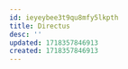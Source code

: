 ```yaml
---
id: ieyeybee3t9qu8mfy5lkpth
title: Directus
desc: ''
updated: 1718357846913
created: 1718357846913
---
```

